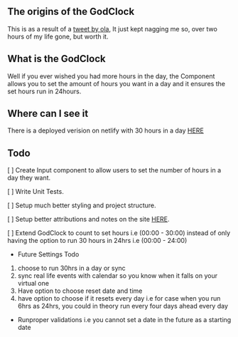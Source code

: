 ## The origins of the GodClock

This is as a result of a [tweet by ola](https://twitter.com/codngr/status/1406949055658442760),
It just kept nagging me so, over two hours of my life gone, but worth it.

## What is the GodClock

Well if you ever wished you had more hours in the day,
the Component allows you to set the amount of hours you want in a day and it ensures
the set hours run in 24hours.

## Where can I see it

There is a deployed verision on netlify with 30 hours in a day [HERE](https://silly-lewin-bb3fa7.netlify.app/)

## Todo

[ ] Create Input component to allow users to set the number of hours in a day they want.

[ ] Write Unit Tests.

[ ] Setup much better styling and project structure.

[ ] Setup better attributions and notes on the site [HERE](https://silly-lewin-bb3fa7.netlify.app/).

[ ] Extend GodClock to count to set hours i.e (00:00 - 30:00) instead of only having the option to run 30 hours in 24hrs i.e (00:00 - 24:00)


- Future Settings Todo

1. choose to run 30hrs in a day or sync
2. sync real life events with calendar so you know when it falls on your virtual one
3. Have option to choose reset date and time
4. have option to choose if it resets every day 
i.e for case when you run 6hrs as 24hrs, 
you could in theory run every four days ahead every day

- Runproper validations i.e you cannot set a date in the future as a starting date
